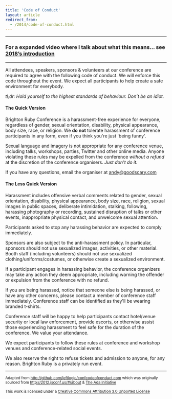 ```yaml
---
title: 'Code of Conduct'
layout: article
redirect_from:
  - /2014/code-of-conduct.html
---
```


---

### For a expanded video where I talk about what this means... see [2018’s introduction](/2018/welcome-code-of-conduct-andy-croll)

---

All attendees, speakers, sponsors & volunteers at our conference are required to agree with the following code of conduct. We will enforce this code throughout the event. We expect all participants to help create a safe environment for everybody.

_tl;dr: Hold yourself to the highest standards of behaviour. Don’t be an idiot._

#### The Quick Version

Brighton Ruby Conference is a harassment-free experience for everyone, regardless of gender, sexual orientation, disability, physical appearance, body size, race, or religion. We **do not** tolerate harassment of conference participants in any form, even if you think you're just 'being funny'.

Sexual language and imagery is not appropriate for any conference venue, including talks, workshops, parties, Twitter and other online media. Anyone violating these rules may be expelled from the conference *without a refund* at the discretion of the conference organisers. _Just don’t do it._

If you have any questions, email the organiser at [andy@goodscary.com](mailto:andy@goodscary.com)

#### The Less Quick Version

Harassment includes offensive verbal comments related to gender, sexual orientation, disability, physical appearance, body size, race, religion, sexual images in public spaces, deliberate intimidation, stalking, following, harassing photography or recording, sustained disruption of talks or other events, inappropriate physical contact, and unwelcome sexual attention.

Participants asked to stop any harassing behavior are expected to comply immediately.

Sponsors are also subject to the anti-harassment policy. In particular, sponsors should not use sexualized images, activities, or other material. Booth staff (including volunteers) should not use sexualized clothing/uniforms/costumes, or otherwise create a sexualized environment.

If a participant engages in harassing behavior, the conference organizers may take any action they deem appropriate, including warning the offender or expulsion from the conference with no refund.

If you are being harassed, notice that someone else is being harassed, or have any other concerns, please contact a member of conference staff immediately. Conference staff can be identified as they'll be wearing branded t-shirts.

Conference staff will be happy to help participants contact hotel/venue security or local law enforcement, provide escorts, or otherwise assist those experiencing harassment to feel safe for the duration of the conference. We value your attendance.

We expect participants to follow these rules at conference and workshop venues and conference-related social events.

We also reserve the right to refuse tickets and admission to anyone, for any reason. Brighton Ruby is a privately run event.

-----

<small>Adapted from <a href="https://github.com/leftlogic/confcodeofconduct.com">http://github.com/leftlogic/confcodeofconduct.com</a> which was originally sourced from <a href="http://2012.jsconf.us/#/about">http://2012.jsconf.us/#/about</a> &amp; <a href="http://geekfeminism.wikia.com/wiki/Conference_anti-harassment/Policy">The Ada Initiative</a></small>

<small>This work is licensed under a <a rel="license" href="http://creativecommons.org/licenses/by/3.0/deed.en_US">Creative Commons Attribution 3.0 Unported License</a></small>
